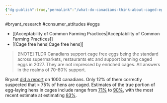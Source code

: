 ```yaml
---
{"dg-publish":true,"permalink":"/what-do-canadians-think-about-caged-eggs-q/","tags":["#bryant_research","#consumer_attitudes","#eggs"],"created":"2025-10-23T17:42:42.976+01:00","updated":"2025-10-23T18:06:08.652+01:00"}
---
```


#bryant_research #consumer_attitudes #eggs 

 - [[Acceptability of Common Farming Practices\|Acceptability of Common Farming Practices]]
 - [[Cage free hens\|Cage free hens]]

> [!NOTE] TLDR
> Canadians support cage free eggs being the standard across supermarkets, restaurants etc and support banning caged eggs in 2027. They are not impressed by enriched cages. All answers in the realms of 70-80% support.

Bryant [did a report](https://bryantresearch.co.uk/insight-items/end-cage-confinement/) on 1000 canadians. Only 12% of them correctly suspected that > 75% of hens are caged. Estimates of the true portion of egg-laying hens in cages include range from [71%](https://spca.bc.ca/news/achieving-higher-welfare-for-hens/) to [90%](https://humanecanada.ca/about-us/media/canadas-battery-cage-phase-out-officially-begins/), with the most recent estimate at estimating [83%](https://sentientmedia.org/enriched-versus-cage-free-eggs/). 
